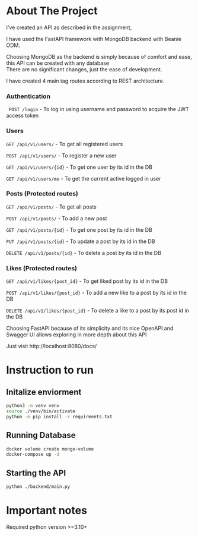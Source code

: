 # About The Project

I've created an API as described in the assignment,

I have used the FastAPI framework with MongoDB backend with Beanie ODM.

Choosing MongoDB as the backend is simply because of comfort and ease, this API can be created with any database \
There are no significant changes, just the ease of development.

I have created 4 main tag routes according to REST architecture.

### Authentication

``` POST /login``` - To log in using username and password to acquire the JWT access token

### Users

```GET /api/v1/users/``` - To get all registered users

```POST /api/v1/users/``` - To register a new user

```GET /api/v1/users/{id}``` - To get one user by its id in the DB

```GET /api/v1/users/me``` - To get the current active logged in user

### Posts (Protected routes)

```GET /api/v1/posts/``` - To get all posts

```POST /api/v1/posts/``` - To add a new post

```GET /api/v1/posts/{id}``` - To get one post by its id in the DB

```PUT /api/v1/posts/{id}``` - To update a post by its id in the DB

```DELETE /api/v1/posts/{id}``` - To delete a post by its id in the DB

### Likes (Protected routes)

```GET /api/v1/likes/{post_id}``` - To get liked post by its id in the DB

```POST /api/v1/likes/{post_id}``` - To add a new like to a post by its id in the DB

```DELETE /api/v1/likes/{post_id}``` - To delete a like to a post by its post id in the DB

Choosing FastAPI because of its simplicity and its nice OpenAPI and Swagger UI allows exploring in more depth about this API

Just visit http://localhost:8080/docs/

# Instruction to run

## Initalize enviorment 

```bash
python3 -m venv venv
source ./venv/bin/activate
python -m pip install -r requirments.txt
```

## Running Database

```bash
docker volume create mongo-volume
docker-compose up -d
```

## Starting the API

```bash
python ./backend/main.py
```

# Important notes

Required python version >=3.10+
